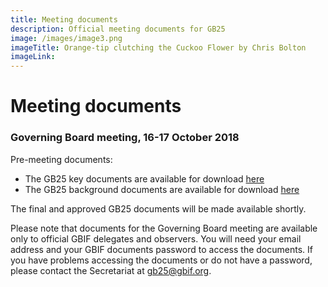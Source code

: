 ```yaml
---
title: Meeting documents
description: Official meeting documents for GB25
image: /images/image3.png
imageTitle: Orange-tip clutching the Cuckoo Flower by Chris Bolton
imageLink: 
---
```


# Meeting documents

### Governing Board meeting, 16-17 October 2018

Pre-meeting documents:

- The GB25 key documents are available for download [here](https://directory.gbif.org/documents/governing_board/GB25_2018_Kilkenny/GB25_Pre-meeting_documents/)
- The GB25 background documents are available for download [here](https://directory.gbif.org/documents/governing_board/GB25_2018_Kilkenny/GB25_Background_documents/)

The final and approved GB25 documents will be made available shortly. 

Please note that documents for the Governing Board meeting are available only to official GBIF delegates and observers. You will need your email address and your GBIF documents password to access the documents. If you have problems accessing the documents or do not have a password, please contact the Secretariat at gb25@gbif.org. 


